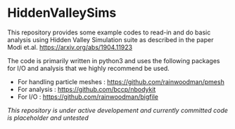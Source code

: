 # HiddenValleySims
This repository provides some example codes to read-in and do basic analysis using Hidden Valley Simulation suite as described in the paper Modi et.al. https://arxiv.org/abs/1904.11923 <br>

The code is primarily written in python3 and uses the following packages for I/O and analysis that we highly recommend be used.
- For handling particle meshes : https://github.com/rainwoodman/pmesh
- For analysis : https://github.com/bccp/nbodykit
- For I/O : https://github.com/rainwoodman/bigfile


*This repository is under active developement and currently committed code is placeholder and untested*
